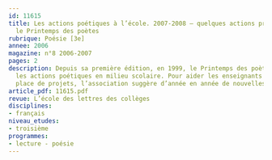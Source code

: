 ```yaml
---
id: 11615
title: Les actions poétiques à l’école. 2007-2008 – quelques actions proposées par
  le Printemps des poètes
rubrique: Poésie [3e]
annee: 2006
magazine: n°8 2006-2007
pages: 2
description: Depuis sa première édition, en 1999, le Printemps des poètes valorise
  les actions poétiques en milieu scolaire. Pour aider les enseignants à la mise en
  place de projets, l’association suggère d’année en année de nouvelles initiatives…
article_pdf: 11615.pdf
revue: L’école des lettres des collèges
disciplines:
- français
niveau_etudes:
- troisième
programmes:
- lecture - poésie
---
```

